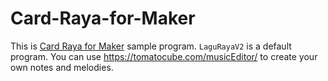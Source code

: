 # Card-Raya-for-Maker
This is [Card Raya for Maker](https://my.cytron.io/p-selamat-hari-raya-2021-card-for-digital-makers) sample program.
`LaguRayaV2` is a default program.
You can use https://tomatocube.com/musicEditor/ to create your own notes and melodies.
